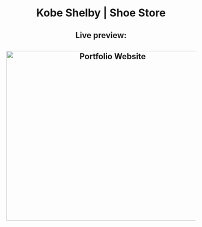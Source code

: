 <h1 align = "center"> Kobe Shelby | Shoe Store </h1>
<h2 align = "center"> Live preview: </h2>

<h2 align = "center"><img src= "https://user-images.githubusercontent.com/34294040/208573306-00d95ec4-2755-44af-b453-7b2bb3fef5be.png" width= "550" height="450" alt="Portfolio Website"></h2>
